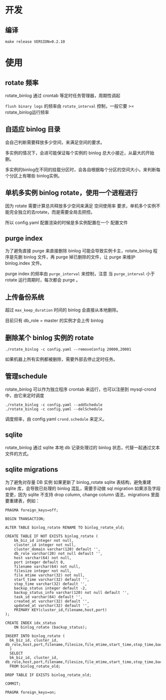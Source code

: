 
# 开发
## 编译
```
make release VERSION=0.2.10
```

# 使用
## rotate 频率
rotate_binlog 通过 crontab 等定时任务管理器，周期性调起

`flush binary logs` 的频率由 `rotate_interval` 控制，一般它要 >= rotate_binlog运行频率

## 自适应 binlog 目录
会自己判断需要释放多少空间，来满足空间的要求。

多实例的情况下，会进可能保证每个实例的 binlog 总大小接近，从最大的开始删。

多实例的binlog在不同的挂载分区时，会各自根据每个分区的空间大小，来判断每个分区上有哪些 binlog实例。


## 单机多实例 binlog rotate，使用一个进程进行
因为 rotate 需要计算总共释放多少空间来满足 空间使用率 要求，单机多个实例不能完全独立的去rotate，而是需要全局去把控。

所以 config.yaml 配置渲染的时候是多实例配置在一个 配置文件

## purge index
为了避免直接 purge 来直接删除 binlog 可能会导致实例卡主，rotate_binlog 程序是先删 binlog 文件，再 purge 掉已删除的文件，让 purge 来维护 binlog.index 文件。

purge index 的频率由 `purge_interval` 来控制，注意 当 `purge_interval` 小于 rotate 运行周期时，每次都会 purge 。

## 上传备份系统
超过 `max_keep_duration` 时间的 binlog 会直接从本地删除。

目前只有 db_role = master 的实例才会上传 binlog

## 删除某个 binlog 实例的 rotate
```
./rotate_binlog -c config.yaml --removeConfig 20000,20001
```
如果机器上所有实例都被删除，需要外部去停止定时任务。

## 管理schedule
rotate_binlog 可以作为独立程序 crontab 来运行，也可以注册到 mysql-crond 中，由它来定时调度
```
./rotate_binlog -c config.yaml --addSchedule
./rotate_binlog -c config.yaml --delSchedule
```
调度频率，由 config.yaml `crond.schedule` 来定义。

## sqlite
rotate_binlog 通过 sqlite 本地 db 记录处理过的 binlog 状态，代替一起通过文本文件的方式。

## sqlite migrations
为了避免对存量 DB 实例 如果更新了 binlog_rotate sqlite 表结构，避免重建 sqlite 库，会导致已处理的 binlog 混乱，需要手动做 sql migration
如果涉及字段变更，因为 sqlite 不支持 drop column, change column 语法，migrations 里面要重建表，例如：
```
PRAGMA foreign_keys=off;

BEGIN TRANSACTION;

ALTER TABLE binlog_rotate RENAME TO binlog_rotate_old;

CREATE TABLE IF NOT EXISTS binlog_rotate (
    bk_biz_id integer not null,
    cluster_id integer not null,
    cluster_domain varchar(120) default '',
    db_role varchar(20) not null default '',
    host varchar(64) not null,
    port integer default 0,
    filename varchar(64) not null,
    filesize integer not null,
    file_mtime varchar(32) not null,
    start_time varchar(32) default '',
    stop_time varchar(32) default '',
    backup_status integer default -2,
    backup_status_info varchar(120) not null default '',
    task_id varchar(64) default '',
    created_at varchar(32) default '',
    updated_at varchar(32) default '',
    PRIMARY KEY(cluster_id,filename,host,port)
);

CREATE INDEX idx_status
    ON binlog_rotate (backup_status);
    
INSERT INTO binlog_rotate (
  bk_biz_id, cluster_id, db_role,host,port,filename,filesize,file_mtime,start_time,stop_time,backup_status,backup_status_info,task_id,created_at,updated_at
  )
  SELECT 
  bk_biz_id, cluster_id, db_role,host,port,filename,filesize,file_mtime,start_time,stop_time,backup_status,backup_status_info,task_id,created_at,updated_at
  FROM binlog_rotate_old;

DROP TABLE IF EXISTS binlog_rotate_old;

COMMIT;

PRAGMA foreign_keys=on;
```